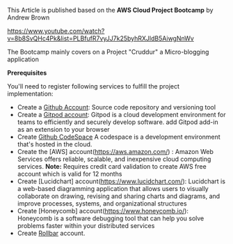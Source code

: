 This Article is published based on the **AWS Cloud Project Bootcamp** by Andrew Brown

https://www.youtube.com/watch?v=8b8SvQHc4Pk&list=PLBfufR7vyJJ7k25byhRXJldB5AiwgNnWv

The Bootcamp mainly covers on a Project "Cruddur" a Micro-blogging application

**Prerequisites**

You'll need to register following services to fulfill the project implementation:
- Create a [Github Account](https://github.com/): Source code repository and versioning tool
- Create a [Gitpod account](https://www.gitpod.io/): Gitpod is a cloud development environment for teams to efficiently and securely develop software. add Gitpod add-in as an extension to your browser
- Create [Github CodeSpace](https://github.com/features/codespaces) A codespace is a development environment that's hosted in the cloud.  
- Create the [AWS] account(https://aws.amazon.com/) : Amazon Web Services offers reliable, scalable, and inexpensive cloud computing services. 
 **Note:**  Requires credit card validation to create AWS free account which is valid for 12 months
- Create [Lucidchart] account(https://www.lucidchart.com/): Lucidchart is a web-based diagramming application that allows users to visually collaborate on drawing, revising and sharing charts and diagrams, and improve processes, systems, and organizational structures 
- Create [Honeycomb] account(https://www.honeycomb.io/): Honeycomb is a software debugging tool that can help you solve problems faster within your distributed services 
- Create [Rollbar](https://app.rollbar.com/onboarding) account.
